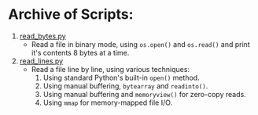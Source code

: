 Archive of Scripts:
======================

1. [read_bytes.py](./read_bytes.py)
   - Read a file in binary mode, using `os.open()` and `os.read()` and print it's contents 8 bytes at a time.
2. [read_lines.py](./read_lines.py)
   - Read a file line by line, using various techniques:
        1. Using standard Python's built-in `open()` method.
        2. Using manual buffering, `bytearray` and `readinto()`.
        3. Using manual buffering and `memoryview()` for zero-copy reads.
        4. Using `mmap` for memory-mapped file I/O.